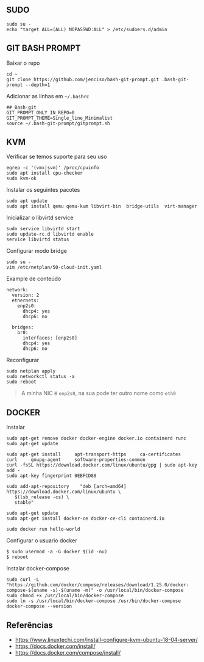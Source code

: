 ## SUDO

```
sudo su -
echo "target ALL=(ALL) NOPASSWD:ALL" > /etc/sudoers.d/admin
```

## GIT BASH PROMPT

Baixar o repo
```
cd ~
git clone https://github.com/jenciso/bash-git-prompt.git .bash-git-prompt --depth=1
```
Adicionar as linhas em `~/.bashrc`
```
## Bash-git
GIT_PROMPT_ONLY_IN_REPO=0
GIT_PROMPT_THEME=Single_line_Minimalist
source ~/.bash-git-prompt/gitprompt.sh
```

## KVM

Verificar se temos suporte para seu uso

```
egrep -c '(vmx|svm)' /proc/cpuinfo
sudo apt install cpu-checker
sudo kvm-ok
``` 

Instalar os seguintes pacotes

```
sudo apt update
sudo apt install qemu qemu-kvm libvirt-bin  bridge-utils  virt-manager
``` 

Inicializar o libvirtd service

```
sudo service libvirtd start
sudo update-rc.d libvirtd enable
service libvirtd status
```

Configurar modo bridge

```
sudo su - 
vim /etc/netplan/50-cloud-init.yaml
```

Example de conteúdo 
```
network:
  version: 2
  ethernets:
    enp2s0:
      dhcp4: yes
      dhcp6: no

  bridges:
    br0:
      interfaces: [enp2s0]
      dhcp4: yes
      dhcp6: no
```

Reconfigurar
```
sudo netplan apply
sudo networkctl status -a
sudo reboot
```

> A minha NIC é `enp2s0`, na sua pode ter outro nome como `eth0`

## DOCKER

Instalar

```
sudo apt-get remove docker docker-engine docker.io containerd runc
sudo apt-get update

sudo apt-get install     apt-transport-https     ca-certificates     curl     gnupg-agent     software-properties-common
curl -fsSL https://download.docker.com/linux/ubuntu/gpg | sudo apt-key add -
sudo apt-key fingerprint 0EBFCD88

sudo add-apt-repository    "deb [arch=amd64] https://download.docker.com/linux/ubuntu \
   $(lsb_release -cs) \
   stable"

sudo apt-get update
sudo apt-get install docker-ce docker-ce-cli containerd.io

sudo docker run hello-world
```

Configurar o usuario docker

```shell
$ sudo usermod -a -G docker $(id -nu)
$ reboot
```

Instalar docker-compose

```
sudo curl -L "https://github.com/docker/compose/releases/download/1.25.0/docker-compose-$(uname -s)-$(uname -m)" -o /usr/local/bin/docker-compose
sudo chmod +x /usr/local/bin/docker-compose
sudo ln -s /usr/local/bin/docker-compose /usr/bin/docker-compose
docker-compose --version
```

## Referências

* https://www.linuxtechi.com/install-configure-kvm-ubuntu-18-04-server/
* https://docs.docker.com/install/
* https://docs.docker.com/compose/install/
 
